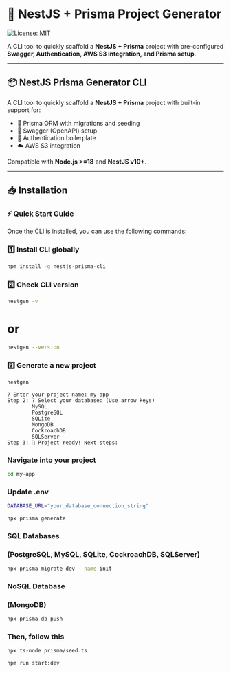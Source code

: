 # 🚀 NestJS + Prisma Project Generator

[![License: MIT](https://img.shields.io/badge/License-MIT-yellow.svg)](#license)

A CLI tool to quickly scaffold a **NestJS + Prisma** project with pre-configured **Swagger, Authentication, AWS S3 integration, and Prisma setup**.

---

## 📦 NestJS Prisma Generator CLI

A CLI tool to quickly scaffold a **NestJS + Prisma** project with built-in support for:

- 🔧 Prisma ORM with migrations and seeding
- 📖 Swagger (OpenAPI) setup
- 🔑 Authentication boilerplate
- ☁️ AWS S3 integration

Compatible with **Node.js >=18** and **NestJS v10+**.

---

## 📥 Installation

### ⚡ Quick Start Guide

Once the CLI is installed, you can use the following commands:

### 1️⃣ Install CLI globally

```bash
npm install -g nestjs-prisma-cli
```


### 2️⃣ Check CLI version

```bash
nestgen -v
```
# or
```bash
nestgen --version
```


### 3️⃣ Generate a new project
```bash
nestgen
```

```text
? Enter your project name: my-app
Step 2: ? Select your database: (Use arrow keys)
        MySQL
        PostgreSQL
        SQLite
        MongoDB
        CockroachDB
        SQLServer
Step 3: 🎉 Project ready! Next steps:
```

### Navigate into your project
```bash
cd my-app
```
### Update .env
```bash
DATABASE_URL="your_database_connection_string"
```
```bash
npx prisma generate
```
### SQL Databases
### (PostgreSQL, MySQL, SQLite, CockroachDB, SQLServer)
```bash
npx prisma migrate dev --name init
```
### NoSQL Database
### (MongoDB)
```bash
npx prisma db push
```
### Then, follow this
```bash
npx ts-node prisma/seed.ts
```
```bash
npm run start:dev
```

